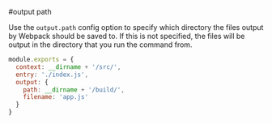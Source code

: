 #output path

Use the `output.path` config option to specify which directory the files output by Webpack should be saved to. If this is not specified, the files will be output in the directory that you run the command from.

```javascript
module.exports = {
  context: __dirname + '/src/',
  entry: './index.js',
  output: {
    path: __dirname + '/build/',
    filename: 'app.js'
  }
}
```
